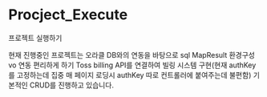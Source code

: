 # Procject_Execute
프로젝트 실행하기

현재 진행중인 프로젝트는 
오라클 DB와의 연동을 바탕으로 
sql MapResult 환경구성 vo 연동 편리하게 하기
Toss billing API를 연결하여 빌링 시스템 구현(현재 authKey를 고정하는데 집중 매 페이지 로딩시 authKey 따로 컨트롤러에 붙여주는데 불편함)
기본적인 CRUD를 진행하고 있습니다.


